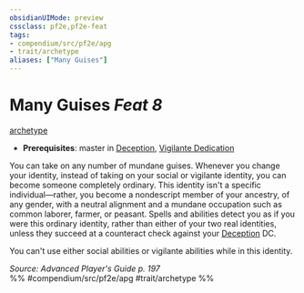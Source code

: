 ```yaml
---
obsidianUIMode: preview
cssclass: pf2e,pf2e-feat
tags:
- compendium/src/pf2e/apg
- trait/archetype
aliases: ["Many Guises"]
---
```

# Many Guises  *Feat 8*  
[archetype](/rules/traits/archetype.md)  

- **Prerequisites**: master in [Deception](/compendium/skills.md#Deception), [Vigilante Dedication](/compendium/feats/vigilante-dedication-apg.md)

You can take on any number of mundane guises. Whenever you change your identity, instead of taking on your social or vigilante identity, you can become someone completely ordinary. This identity isn't a specific individual—rather, you become a nondescript member of your ancestry, of any gender, with a neutral alignment and a mundane occupation such as common laborer, farmer, or peasant. Spells and abilities detect you as if you were this ordinary identity, rather than either of your two real identities, unless they succeed at a counteract check against your [Deception](/compendium/skills.md#Deception) DC.

You can't use either social abilities or vigilante abilities while in this identity.

*Source: Advanced Player's Guide p. 197*  
%% #compendium/src/pf2e/apg #trait/archetype %%